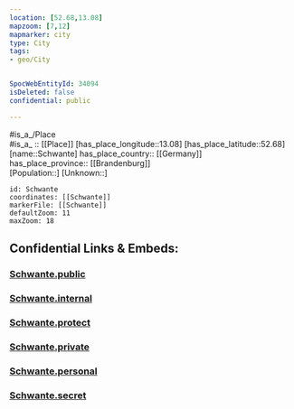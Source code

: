 ```yaml
---
location: [52.68,13.08] 
mapzoom: [7,12] 
mapmarker: city 
type: City
tags:
- geo/City


SpocWebEntityId: 34094
isDeleted: false
confidential: public

---
```

#is_a_/Place  
#is_a_ :: [[Place]] 
[has_place_longitude::13.08] 
[has_place_latitude::52.68] 
[name::Schwante] 
has_place_country:: [[Germany]]  
has_place_province:: [[Brandenburg]]  
[Population::] 
[Unknown::] 


```leaflet
id: Schwante
coordinates: [[Schwante]] 
markerFile: [[Schwante]] 
defaultZoom: 11 
maxZoom: 18
```


## Confidential Links & Embeds: 

### [Schwante.public](/_public/\Earth\Continent\Europe\Europe~Central\Germany\Germany~East\Brandenburg\counties~Brandenburg\Oberhavel\cities~Oberhavel\OberkrämerSchwante.public.md) 

### [Schwante.internal](/_internal/\Earth\Continent\Europe\Europe~Central\Germany\Germany~East\Brandenburg\counties~Brandenburg\Oberhavel\cities~Oberhavel\OberkrämerSchwante.internal.md) 

### [Schwante.protect](/_protect/\Earth\Continent\Europe\Europe~Central\Germany\Germany~East\Brandenburg\counties~Brandenburg\Oberhavel\cities~Oberhavel\OberkrämerSchwante.protect.md) 

### [Schwante.private](/_private/\Earth\Continent\Europe\Europe~Central\Germany\Germany~East\Brandenburg\counties~Brandenburg\Oberhavel\cities~Oberhavel\OberkrämerSchwante.private.md) 

### [Schwante.personal](/_personal/\Earth\Continent\Europe\Europe~Central\Germany\Germany~East\Brandenburg\counties~Brandenburg\Oberhavel\cities~Oberhavel\OberkrämerSchwante.personal.md) 

### [Schwante.secret](/_secret/\Earth\Continent\Europe\Europe~Central\Germany\Germany~East\Brandenburg\counties~Brandenburg\Oberhavel\cities~Oberhavel\OberkrämerSchwante.secret.md)

